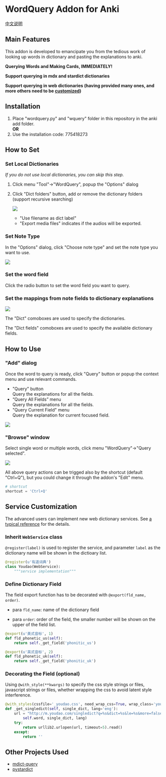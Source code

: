# WordQuery Addon for Anki

[中文说明](README-CN.md)

## Main Features

This addon is developed to emancipate you from the tedious work of looking up words in dictionary and pasting the explanations to anki.

**Querying Words and Making Cards, IMMEDIATELY!**

**Support querying in mdx and stardict dictionaries**

**Support querying in web dictionaries (having provided many ones, and more others need to be [customized](#customize))**

## Installation

1. Place "wordquery.py" and "wquery" folder in this repository in the anki add folder.    
**OR**
2. Use the installation code: 775418273

## How to Set

### Set Local Dictionaries

*If you do not use local dictionaries, you can skip this step.*

1. Click menu "Tool"->"WordQuery", popup the "Options" dialog

2. Click "Dict folders" button, add or remove the dictionary folders (support recursive searching)

    ![](screenshots/add_dict_folders.png)

   - "Use filename as dict label"
   - "Export media files" indicates if the audios will be exported.


### Set Note Type

In the "Options" dialog, click "Choose note type" and set the note type you want to use.

![](screenshots/note_type.png)


### Set the word field

Click the radio button to set the word field you want to query.


### Set the mappings from note fields to dictionary explanations

![](screenshots/dicts.png)

The "Dict" comoboxes are used to specify the dictionaries.

The "Dict fields" comoboxes are used to specify the available dictionary fields.

## How to Use

### "Add" dialog   

Once the word to query is ready, click "Query" button or popup the context menu and use relevant commands.

* "Query" button  
Query the explanations for all the fields.
* “Query All Fields” menu  
Query the explanations for all the fields.
* "Query Current Field" menu  
Query the explanation for current focused field.

![](screenshots/editor.png)

### "Browse" window   

Select single word or multiple words, click menu "WordQuery"->"Query selected".

![](screenshots/browser.png)

All above query actions can be trigged also by the shortcut (default "Ctrl+Q"), but you could change it through the addon's "Edit" menu.  
```python
# shortcut
shortcut = 'Ctrl+Q'
```


## <a name="customize"></a>Service Customization

The advanced users can implement new web dictionary services. See [a typical reference](wquery/service/youdao.py) for the details.

### Inherit `WebService` class

```@register(label)``` is used to register the service, and parameter ```label``` as the dictionary name will be shown in the dictioary list.

```python
@register(u'有道词典')
class Youdao(WebService):
    """service implementation"""
```

### Define Dictionary Field

The field export function has to be decorated with ```@export(fld_name, order)```.

- para ```fld_name```: name of the dictionary field

- para ```order```: order of the field, the smaller number will be shown on the upper of the field list.

```python
@export(u'美式音标', 1)
def fld_phonetic_us(self):
    return self._get_field('phonitic_us')

@export(u'英式音标', 2)
def fld_phonetic_uk(self):
    return self._get_field('phonitic_uk')
```

### Decorating the Field (optional)

Using ```@with_style(**kwargs)``` to specify the css style strings or files, javascript strings or files, whether wrapping the css to avoid latent style interference.

```python
@with_styles(cssfile='_youdao.css', need_wrap_css=True, wrap_class='youdao')
def _get_singledict(self, single_dict, lang='eng'):
    url = "http://m.youdao.com/singledict?q=%s&dict=%s&le=%s&more=false" % (
        self.word, single_dict, lang)
    try:
        return urllib2.urlopen(url, timeout=5).read()
    except:
        return ''
```



## Other Projects Used

- [mdict-query](https://github.com/mmjang/mdict-query)
- [pystardict](https://github.com/lig/pystardict)

